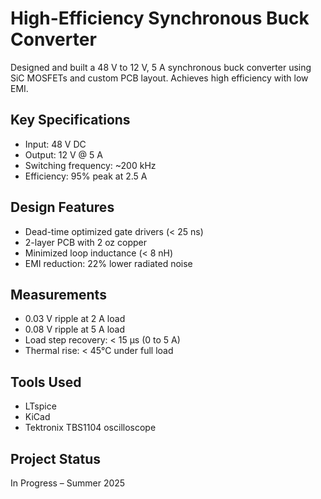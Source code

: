 # High-Efficiency Synchronous Buck Converter

Designed and built a 48 V to 12 V, 5 A synchronous buck converter using SiC MOSFETs and custom PCB layout. Achieves high efficiency with low EMI.

## Key Specifications
- Input: 48 V DC
- Output: 12 V @ 5 A
- Switching frequency: ~200 kHz
- Efficiency: 95% peak at 2.5 A

## Design Features
- Dead-time optimized gate drivers (< 25 ns)
- 2-layer PCB with 2 oz copper
- Minimized loop inductance (< 8 nH)
- EMI reduction: 22% lower radiated noise

## Measurements
- 0.03 V ripple at 2 A load
- 0.08 V ripple at 5 A load
- Load step recovery: < 15 µs (0 to 5 A)
- Thermal rise: < 45°C under full load

## Tools Used
- LTspice
- KiCad
- Tektronix TBS1104 oscilloscope

## Project Status
In Progress – Summer 2025
